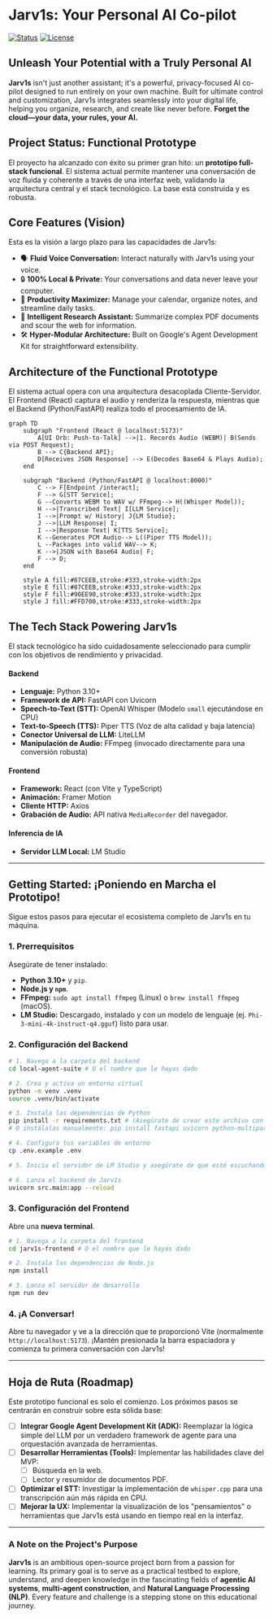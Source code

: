 # Jarv1s: Your Personal AI Co-pilot

[![Status](https://img.shields.io/badge/status-Functional%20Prototype-green.svg)](https://github.com/danrodev/Jarv1s)
[![License](https://img.shields.io/badge/license-MIT-blue.svg)](/LICENSE)

## Unleash Your Potential with a Truly Personal AI

**Jarv1s** isn't just another assistant; it's a powerful, privacy-focused AI co-pilot designed to run entirely on your own machine. Built for ultimate control and customization, Jarv1s integrates seamlessly into your digital life, helping you organize, research, and create like never before. **Forget the cloud—your data, your rules, your AI.**

## Project Status: Functional Prototype

El proyecto ha alcanzado con éxito su primer gran hito: un **prototipo full-stack funcional**. El sistema actual permite mantener una conversación de voz fluida y coherente a través de una interfaz web, validando la arquitectura central y el stack tecnológico. La base está construida y es robusta.

## Core Features (Vision)

Esta es la visión a largo plazo para las capacidades de Jarv1s:

*   🗣️ **Fluid Voice Conversation:** Interact naturally with Jarv1s using your voice.
*   🔒 **100% Local & Private:** Your conversations and data never leave your computer.
*   🚀 **Productivity Maximizer:** Manage your calendar, organize notes, and streamline daily tasks.
*   🧠 **Intelligent Research Assistant:** Summarize complex PDF documents and scour the web for information.
*   🛠️ **Hyper-Modular Architecture:** Built on Google's Agent Development Kit for straightforward extensibility.

## Architecture of the Functional Prototype

El sistema actual opera con una arquitectura desacoplada Cliente-Servidor. El Frontend (React) captura el audio y renderiza la respuesta, mientras que el Backend (Python/FastAPI) realiza todo el procesamiento de IA.

```mermaid
graph TD
    subgraph "Frontend (React @ localhost:5173)"
        A[UI Orb: Push-to-Talk] -->|1. Records Audio (WEBM)| B(Sends via POST Request);
        B --> C{Backend API};
        D[Receives JSON Response] --> E(Decodes Base64 & Plays Audio);
    end

    subgraph "Backend (Python/FastAPI @ localhost:8000)"
        C --> F[Endpoint /interact];
        F --> G[STT Service];
        G --Converts WEBM to WAV w/ FFmpeg--> H((Whisper Model));
        H -->|Transcribed Text| I[LLM Service];
        I -->|Prompt w/ History| J{LM Studio};
        J -->|LLM Response| I;
        I -->|Response Text| K[TTS Service];
        K --Generates PCM Audio--> L((Piper TTS Model));
        L --Packages into valid WAV--> K;
        K -->|JSON with Base64 Audio| F;
        F --> D;
    end

    style A fill:#87CEEB,stroke:#333,stroke-width:2px
    style E fill:#87CEEB,stroke:#333,stroke-width:2px
    style F fill:#90EE90,stroke:#333,stroke-width:2px
    style J fill:#FFD700,stroke:#333,stroke-width:2px
```

## The Tech Stack Powering Jarv1s

El stack tecnológico ha sido cuidadosamente seleccionado para cumplir con los objetivos de rendimiento y privacidad.

#### Backend
*   **Lenguaje:** Python 3.10+
*   **Framework de API:** FastAPI con Uvicorn
*   **Speech-to-Text (STT):** OpenAI Whisper (Modelo `small` ejecutándose en CPU)
*   **Text-to-Speech (TTS):** Piper TTS (Voz de alta calidad y baja latencia)
*   **Conector Universal de LLM:** LiteLLM
*   **Manipulación de Audio:** FFmpeg (invocado directamente para una conversión robusta)

#### Frontend
*   **Framework:** React (con Vite y TypeScript)
*   **Animación:** Framer Motion
*   **Cliente HTTP:** Axios
*   **Grabación de Audio:** API nativa `MediaRecorder` del navegador.

#### Inferencia de IA
*   **Servidor LLM Local:** LM Studio

---

## Getting Started: ¡Poniendo en Marcha el Prototipo!

Sigue estos pasos para ejecutar el ecosistema completo de Jarv1s en tu máquina.

### 1. Prerrequisitos
Asegúrate de tener instalado:
-   **Python 3.10+** y `pip`.
-   **Node.js y `npm`**.
-   **FFmpeg:** `sudo apt install ffmpeg` (Linux) o `brew install ffmpeg` (macOS).
-   **LM Studio:** Descargado, instalado y con un modelo de lenguaje (ej. `Phi-3-mini-4k-instruct-q4.gguf`) listo para usar.

### 2. Configuración del Backend

```bash
# 1. Navega a la carpeta del backend
cd local-agent-suite # O el nombre que le hayas dado

# 2. Crea y activa un entorno virtual
python -m venv .venv
source .venv/bin/activate

# 3. Instala las dependencias de Python
pip install -r requirements.txt # (Asegúrate de crear este archivo con 'pip freeze')
# O instálalas manualmente: pip install fastapi uvicorn python-multipart python-dotenv openai-whisper torch piper-tts pydub litellm

# 4. Configura tus variables de entorno
cp .env.example .env

# 5. Inicia el servidor de LM Studio y asegúrate de que esté escuchando.

# 6. Lanza el backend de Jarv1s
uvicorn src.main:app --reload
```

### 3. Configuración del Frontend

Abre una **nueva terminal**.

```bash
# 1. Navega a la carpeta del frontend
cd jarv1s-frontend # O el nombre que le hayas dado

# 2. Instala las dependencias de Node.js
npm install

# 3. Lanza el servidor de desarrollo
npm run dev
```

### 4. ¡A Conversar!

Abre tu navegador y ve a la dirección que te proporcionó Vite (normalmente `http://localhost:5173`). ¡Mantén presionada la barra espaciadora y comienza tu primera conversación con Jarv1s!

---

## Hoja de Ruta (Roadmap)

Este prototipo funcional es solo el comienzo. Los próximos pasos se centrarán en construir sobre esta sólida base:
-   [ ] **Integrar Google Agent Development Kit (ADK):** Reemplazar la lógica simple del LLM por un verdadero framework de agente para una orquestación avanzada de herramientas.
-   [ ] **Desarrollar Herramientas (Tools):** Implementar las habilidades clave del MVP:
    -   [ ] Búsqueda en la web.
    -   [ ] Lector y resumidor de documentos PDF.
-   [ ] **Optimizar el STT:** Investigar la implementación de `whisper.cpp` para una transcripción aún más rápida en CPU.
-   [ ] **Mejorar la UX:** Implementar la visualización de los "pensamientos" o herramientas que Jarv1s está usando en tiempo real en la interfaz.

---

### A Note on the Project's Purpose

**Jarv1s** is an ambitious open-source project born from a passion for learning. Its primary goal is to serve as a practical testbed to explore, understand, and deepen knowledge in the fascinating fields of **agentic AI systems**, **multi-agent construction**, and **Natural Language Processing (NLP)**. Every feature and challenge is a stepping stone on this educational journey.